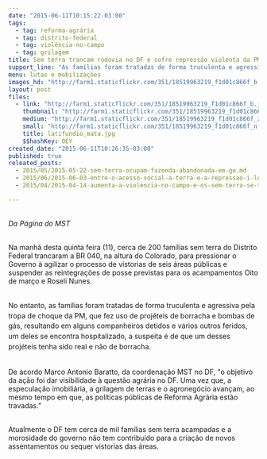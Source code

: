 ```yaml
---
date: "2015-06-11T10:15:22-03:00"
tags:
  - tag: reforma-agrária
  - tag: distrito-federal
  - tag: violência-no-campo
  - tag: grilagem
title: Sem terra trancam rodovia no DF e sofre repressão violenta da PM
support_line: "As famílias foram tratadas de forma truculenta e agressiva pela tropa de choque da PM, que fez uso de projéteis de borracha e bombas de gás"
menu: lutas e mobilizações
images_hd: "http://farm1.staticflickr.com/351/18519963219_f1d01c866f_b.jpg"
layout: post
files:
  - link: "http://farm1.staticflickr.com/351/18519963219_f1d01c866f_b.jpg"
    thumbnail: "http://farm1.staticflickr.com/351/18519963219_f1d01c866f_t.jpg"
    medium: "http://farm1.staticflickr.com/351/18519963219_f1d01c866f_z.jpg"
    small: "http://farm1.staticflickr.com/351/18519963219_f1d01c866f_n.jpg"
    title: latifundio_mata.jpg
    $$hashKey: 0EY
created_date: "2015-06-11T10:26:35-03:00"
published: true
releated_posts:
  - 2015/05/2015-05-22-sem-terra-ocupam-fazenda-abandonada-em-go.md
  - 2015/06/2015-06-03-entre-o-acesso-social-a-terra-e-a-repressao-i-legal-desse-direito.md
  - 2015/04/2015-04-14-aumenta-a-violencia-no-campo-e-os-sem-terra-se-transformam-em-alvo-principal.md

---
```

<p><br />
<em>Da P&aacute;gina do MST</em></p>

<p><br />
Na manh&atilde; desta quinta feira (11), cerca de 200 fam&iacute;lias sem terra do Distrito Federal trancaram a BR 040, na altura do Colorado, para pressionar o Governo &agrave; agilizar o processo de vistorias de seis &aacute;reas p&uacute;blicas&nbsp;e suspender as reintegra&ccedil;&otilde;es de posse previstas para os acampamentos Oito de mar&ccedil;o e Roseli Nunes.&nbsp;</p>

<p><br />
<span style="line-height: 20.7999992370605px;">No entanto, as fam&iacute;lias foram tratadas de forma truculenta e agressiva pela tropa de choque da PM, que fez uso de proj&eacute;teis de borracha e bombas de g&aacute;s, resultando em alguns companheiros detidos e v&aacute;rios outros feridos, um deles se encontra hospitalizado, a suspeita &eacute; de que um desses proj&eacute;teis tenha sido&nbsp;real e n&atilde;o de borracha</span><span style="line-height: 20.7999992370605px;">.</span></p>

<p><br />
De acordo Marco Antonio Baratto, da coordena&ccedil;&atilde;o MST no DF, &quot;o objetivo da a&ccedil;&atilde;o foi dar visibilidade &agrave; quest&atilde;o agr&aacute;ria no DF. Uma vez que, a especula&ccedil;&atilde;o imobili&aacute;ria, a grilagem de terras e o agroneg&oacute;cio avan&ccedil;am, ao mesmo tempo em que, as pol&iacute;ticas p&uacute;blicas de Reforma Agr&aacute;ria est&atilde;o travadas.&quot;</p>

<p><br />
Atualmente o DF tem cerca de mil fam&iacute;lias sem terra acampadas e a morosidade do governo n&atilde;o tem contribu&iacute;do para a cria&ccedil;&atilde;o de novos assentamentos ou sequer vistorias das &aacute;reas. &nbsp;</p>
